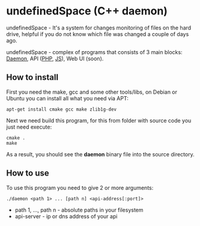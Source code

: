 # undefinedSpace (C++ daemon)

undefinedSpace - It's a system for changes monitoring of files on the hard drive, helpful if you do not know which file was changed a couple of days ago.

undefinedSpace - complex of programs that consists of 3 main blocks: [Daemon](https://github.com/undefinedSpace/daemon), API ([PHP](https://github.com/undefinedSpace/api-php), [JS](https://github.com/undefinedSpace/nodejs-api)), Web UI (soon).

## How to install

First you need the make, gcc and some other tools/libs, on Debian or Ubuntu you can install all what you need via APT:

    apt-get install cmake gcc make zlib1g-dev

Next we need build this program, for this from folder with source code you just need execute:

    cmake .
    make

As a result, you should see the **daemon** binary file into the source directory.

## How to use

To use this program you need to give 2 or more arguments:

    ./daemon <path 1> ... [path n] <api-address[:port]>

* path 1, ..., path n - absolute paths in your filesystem
* api-server - ip or dns address of your api

